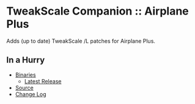 # TweakScale Companion :: Airplane Plus

Adds (up to date) TweakScale /L patches for Airplane Plus.


## In a Hurry

* [Binaries](./Archive)
	+ [Latest Release](https://github.com/net-lisias-ksp/TweakScaleCompanion_APLus/releases)
* [Source](https://github.com/net-lisias-ksp/TweakScaleCompanion_APlus)
* [Change Log](./CHANGE_LOG.md)
